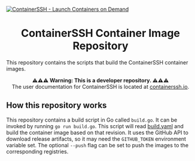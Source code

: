 [![ContainerSSH - Launch Containers on Demand](https://containerssh.github.io/images/logo-for-embedding.svg)](https://containerssh.github.io/)

<!--suppress HtmlDeprecatedAttribute -->
<h1 align="center">ContainerSSH Container Image Repository</h1>

This repository contains the scripts that build the ContainerSSH container images.

<p align="center"><strong>⚠⚠⚠ Warning: This is a developer repository. ⚠⚠⚠</strong><br />The user documentation for ContainerSSH is located at <a href="https://containerssh.io">containerssh.io</a>.</p>

## How this repository works

This repository contains a build script in Go called `build.go`. It can be invoked by running `go run build.go`. This script will read [build.yaml](build.yaml) and build the container image based on that revision. It uses the GitHub API to download release artifacts, so it may need the `GITHUB_TOKEN` environment variable set. The optional `--push` flag can be set to push the images to the corresponding registries.